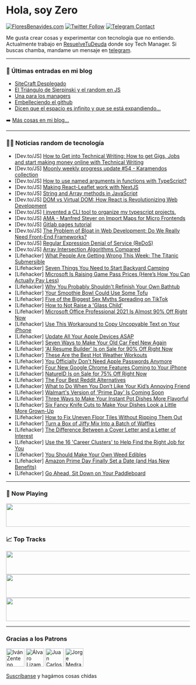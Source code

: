 # Hola, soy Zero

[![FloresBenavides.com](https://img.shields.io/website?down_message=oops&label=MiBlog&style=for-the-badge&up_message=online&url=https%3A%2F%2Ffloresbenavides.com)](https://floresbenavides.com) [![Twitter Follow](https://img.shields.io/twitter/follow/ZeroDragon?color=%231DA1F2&label=Follow&logo=twitter&logoColor=ffffff&style=for-the-badge)](https://twitter.com/zerodragon) [![Telegram Contact](https://img.shields.io/badge/escr%C3%ADbeme-ZeroDragon-%2326A5E4?style=for-the-badge&logo=telegram)](https://t.me/zerodragon)

Me gusta crear cosas y experimentar con tecnología que no entiendo.
Actualmente trabajo en [ResuelveTuDeuda](http://github.com/resuelve) donde soy Tech Manager.
Si buscas chamba, mandame un mensaje en [telegram](https://t.me/zerodragon).

---

### 📕 Últimas entradas en mi blog
<!-- BLOG-POST-LIST:START -->
- [SiteCraft Desplegado](https://floresbenavides.com/sitecraft-desplegado/)
- [El Triángulo de Sierpinski y el random en JS](https://floresbenavides.com/el-triangulo-de-sierpinski-y-el-random-en-js/)
- [Una para los managers](https://floresbenavides.com/una-para-los-managers/)
- [Embelleciendo el github](https://floresbenavides.com/embelleciendo-el-github/)
- [Dicen que el espacio es infinito y que se está expandiendo…](https://floresbenavides.com/dicen-que-el-espacio-es-infinito-y-que-se-esta-expandiendo/)
<!-- BLOG-POST-LIST:END -->

➡️ [Más cosas en mi blog...](https://floresbenavides.com)

---

### 👨‍💻 Noticias random de tecnología
<!-- TECH-POSTS:START -->
- [Dev.to/JS] [How to Get into Technical Writing: How to get Gigs, Jobs and start making money online with Technical Writing](https://dev.to/bravinsimiyu/how-to-get-into-technical-writing-how-to-get-gigs-jobs-and-start-making-money-online-with-technical-writing-1lan)
- [Dev.to/JS] [Moonly weekly progress update #54 - Karamendos collection](https://dev.to/moonly/moonly-weekly-progress-update-54-karamendos-collection-2ao8)
- [Dev.to/JS] [How to use named arguments in functions with TypeScript?](https://dev.to/pierre/named-arguments-function-typescript-4n4d)
- [Dev.to/JS] [Making React-Leaflet work with NextJS](https://dev.to/placekit/making-react-leaflet-work-with-nextjs-493i)
- [Dev.to/JS] [String and Array methods in JavaScript](https://dev.to/indracit/string-and-array-methods-in-javascript-2og)
- [Dev.to/JS] [DOM vs Virtual DOM: How React is Revolutionizing Web Development](https://dev.to/roktim32/dom-vs-virtual-dom-how-react-is-revolutionizing-web-development-2g6g)
- [Dev.to/JS] [I invented a CLI tool to organize my typescript projects.](https://dev.to/reggi/i-invented-a-cli-tool-to-organize-my-typescript-projects-1j82)
- [Dev.to/JS] [AMA - Manfred Steyer on Import Maps for Micro Frontends](https://dev.to/smapiot/ama-manfred-steyer-on-import-maps-for-micro-frontends-1mfo)
- [Dev.to/JS] [Gitlab pages tutorial](https://dev.to/irishgeoff11/gitlab-pages-tutorial-24i5)
- [Dev.to/JS] [The Problem of Bloat in Web Development: Do We Really Need Front-End Frameworks?](https://dev.to/williamnogueira/the-problem-of-bloat-in-web-development-do-we-really-need-front-end-frameworks-14ma)
- [Dev.to/JS] [Regular Expression Denial of Service &lpar;ReDoS&rpar;](https://dev.to/hermitex/regular-expression-denial-of-service-redos-4hhp)
- [Dev.to/JS] [Array Intersection Algorithms Compared](https://dev.to/leejunseng/array-intersection-algorithms-compared-9kk)
- [Lifehacker] [What People Are Getting Wrong This Week: The Titanic Submersible](https://lifehacker.com/what-people-are-getting-wrong-this-week-the-titanic-su-1850566979)
- [Lifehacker] [Seven Things You Need to Start Backyard Camping](https://lifehacker.com/seven-things-you-need-to-start-backyard-camping-1850566176)
- [Lifehacker] [Microsoft Is Raising Game Pass Prices &lpar;Here’s How You Can Actually Pay Less&rpar;](https://lifehacker.com/microsoft-is-raising-game-pass-prices-here-s-how-you-c-1850566622)
- [Lifehacker] [Why You Probably Shouldn&#39;t Refinish Your Own Bathtub](https://lifehacker.com/why-you-probably-shouldnt-refinish-your-own-bathtub-1850565888)
- [Lifehacker] [Your Smoothie Bowl Could Use Some Tofu](https://lifehacker.com/your-smoothie-bowl-could-use-some-tofu-1850565558)
- [Lifehacker] [Five of the Biggest Sex Myths Spreading on TikTok](https://lifehacker.com/five-of-the-biggest-sex-myths-spreading-on-tiktok-1850563098)
- [Lifehacker] [How to Not Raise a &#39;Glass Child&#39;](https://lifehacker.com/how-to-not-raise-a-glass-child-1850563298)
- [Lifehacker] [Microsoft Office Professional 2021 Is Almost 90% Off Right Now](https://lifehacker.com/microsoft-office-professional-2021-is-almost-90-off-ri-1850560771)
- [Lifehacker] [Use This Workaround to Copy Uncopyable Text on Your iPhone](https://lifehacker.com/use-this-workaround-to-copy-uncopyable-text-on-your-iph-1850559062)
- [Lifehacker] [Update All Your Apple Devices ASAP](https://lifehacker.com/update-all-your-apple-devices-asap-1850565238)
- [Lifehacker] [Seven Ways to Make Your Old Car Feel New Again](https://lifehacker.com/seven-ways-to-make-your-old-car-feel-new-again-1850565271)
- [Lifehacker] [&#39;AI Resume Builder&#39; Is on Sale for 90% Off Right Now](https://lifehacker.com/ai-resume-builder-is-on-sale-for-90-off-right-now-1850561760)
- [Lifehacker] [These Are the Best Hot Weather Workouts](https://lifehacker.com/these-are-the-best-hot-weather-workouts-1850548683)
- [Lifehacker] [You Officially Don&#39;t Need Apple Passwords Anymore](https://lifehacker.com/you-officially-dont-need-apple-passwords-anymore-1850564152)
- [Lifehacker] [Four New Google Chrome Features Coming to Your iPhone](https://lifehacker.com/four-new-google-chrome-features-coming-to-your-iphone-1850564454)
- [Lifehacker] [NatureID Is on Sale for 75% Off Right Now](https://lifehacker.com/natureid-is-on-sale-for-75-off-right-now-1850562189)
- [Lifehacker] [The Four Best Reddit Alternatives](https://lifehacker.com/the-four-best-reddit-alternatives-1850562547)
- [Lifehacker] [What to Do When You Don’t Like Your Kid’s Annoying Friend](https://lifehacker.com/what-to-do-when-you-don-t-like-your-kid-s-annoying-frie-1850560674)
- [Lifehacker] [Walmart&#39;s Version of &#39;Prime Day&#39; Is Coming Soon](https://lifehacker.com/walmarts-version-of-prime-day-is-coming-soon-1850562332)
- [Lifehacker] [Three Ways to Make Your Instant Pot Dishes More Flavorful](https://lifehacker.com/three-ways-to-make-your-instant-pot-dishes-more-flavorf-1850562484)
- [Lifehacker] [Six Fancy Knife Cuts to Make Your Dishes Look a Little More Grown-Up](https://lifehacker.com/six-fancy-knife-cuts-to-make-your-dishes-look-a-little-1850562457)
- [Lifehacker] [How to Fix Uneven Floor Tiles Without Ripping Them Out](https://lifehacker.com/how-to-uneven-floor-tiles-without-ripping-them-out-1850560951)
- [Lifehacker] [Turn a Box of Jiffy Mix Into a Batch of Waffles](https://lifehacker.com/turn-a-box-of-jiffy-mix-into-a-batch-of-waffles-1850561306)
- [Lifehacker] [The Difference Between a Cover Letter and a Letter of Interest](https://lifehacker.com/the-difference-between-a-cover-letter-and-a-letter-of-i-1850561095)
- [Lifehacker] [Use the 16 &#39;Career Clusters&#39; to Help Find the Right Job for You](https://lifehacker.com/use-the-16-career-clusters-to-help-find-the-right-job-f-1850560980)
- [Lifehacker] [You Should Make Your Own Weed Edibles](https://lifehacker.com/you-should-make-your-own-weed-edibles-1850502051)
- [Lifehacker] [Amazon Prime Day Finally Set a Date &lpar;and Has New Benefits&rpar;](https://lifehacker.com/amazon-prime-day-finally-set-a-date-and-has-new-benefi-1850561082)
- [Lifehacker] [Go Ahead, Sit Down on Your Paddleboard](https://lifehacker.com/go-ahead-sit-down-on-your-paddleboard-1850560718)<!-- TECH-POSTS:END -->

---

### 🎵 Now Playing
<a href="https://spotify-now-playing-dun.vercel.app/now-playing?open"><img src="https://spotify-now-playing-dun.vercel.app/now-playing" width="540" height="64"></a>

### 📈 Top Tracks
<a href="https://spotify-now-playing-dun.vercel.app/top-tracks?i=1&open"><img src="https://spotify-now-playing-dun.vercel.app/top-tracks?i=1" width="540" height="64"></a>
<a href="https://spotify-now-playing-dun.vercel.app/top-tracks?i=2&open"><img src="https://spotify-now-playing-dun.vercel.app/top-tracks?i=2" width="540" height="64"></a>
<a href="https://spotify-now-playing-dun.vercel.app/top-tracks?i=3&open"><img src="https://spotify-now-playing-dun.vercel.app/top-tracks?i=3" width="540" height="64"></a>

---

### Gracias a los Patrons
[<img src="https://avatars.githubusercontent.com/u/243380?v=4" alt="Iván Zenteno" width="50px">](https://github.com/k001) [<img src="https://avatars.githubusercontent.com/u/19955639?v=4" alt="Álvaro Lizama" width="50px">](https://github.com/alvarolizama) [<img src="https://avatars.githubusercontent.com/u/2718753?v=4" alt="Juan Carlos Ruiz" width="50px">](https://github.com/JuanCrg90) [<img src="https://avatars.githubusercontent.com/u/37025?v=4" alt="Jorge Medrano" width="50px">](https://github.com/h1pp1e) 

[Suscríbanse](https://www.patreon.com/zerodragon) y hagámos cosas chidas
